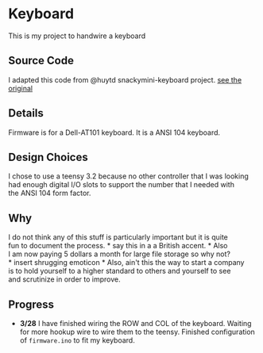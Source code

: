 # Keyboard 
This is my project to handwire a keyboard

## Source Code 

I adapted this code from @huytd snackymini-keyboard project. [see the original](#https://github.com/huytd/snackymini-keyboard)

## Details  
Firmware is for a Dell-AT101 keyboard. It is a ANSI 104 keyboard.  

## Design Choices  
I chose to use a teensy 3.2 because no other controller that I was looking  
had enough digital I/O slots to support the number that I needed with  
the ANSI 104 form factor.  

## Why  

I do not think any of this stuff is particularly important but it is quite  
fun to document the process. * say this in a a British accent. *  Also  
I am now paying 5 dollars a month for large file storage so why not?  
\* insert shrugging emoticon * Also, ain't this the way to start a company  
is to hold yourself to a higher standard to others and yourself to see  
and scrutinize in order to improve.  

## Progress  

* **3/28** I have finished wiring the ROW and COL of the keyboard. Waiting  
for more hookup wire to wire them to the teensy. Finished configuration of `firmware.ino` to fit my keyboard.

